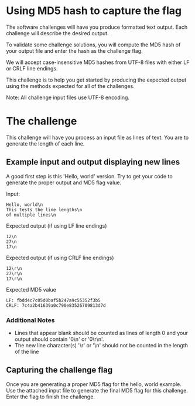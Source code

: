 # Using MD5 hash to capture the flag
The software challenges will have you produce formatted text output. Each challenge will describe the desired output.

To validate some challenge solutions, you will compute the MD5 hash of your output file and enter the hash as the challenge flag.

We will accept case-insensitive MD5 hashes from UTF-8 files with either LF or CRLF line endings.

This challenge is to help you get started by producing the expected output using the methods expected for all of the challenges.

Note: All challenge input files use UTF-8 encoding.

# The challenge
This challenge will have you process an input file as lines of text. You are to generate the length of each line.

## Example input and output displaying new lines
A good first step is this 'Hello, world' version.
Try to get your code to generate the proper output and MD5 flag value.

Input:
```
Hello, world\n
This tests the line lengths\n
of multiple lines\n
```
Expected output (if using LF line endings)
```
12\n
27\n
17\n
```

Expected output (if using CRLF line endings)
```
12\r\n
27\r\n
17\r\n
```

Expected MD5 value
```
LF: fbdd4c7c05d0baf5b247a9c55352f3b5
CRLF: 7c4a2b41639a0c790e83526709813d7d
```

### Additional Notes

* Lines that appear blank should be counted as lines of length 0 and your output should contain '0\n' or '0\r\n'.
* The new line character(s) '\r' or '\n' should not be counted in the length of the line

## Capturing the challenge flag
Once you are generating a proper MD5 flag for the hello, world example. Use the attached input file to generate the final MD5 flag for this challenge. Enter the flag to finish the challenge.

